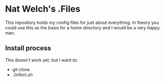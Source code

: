 # Nat Welch's .Files  

This repository holds my config files for just about everything. In theory you could use this as the basis for a home directory and I would be a very happy man.

## Install process

This doesn't work yet, but I want to:

 * git clone
 * ./infect.sh


